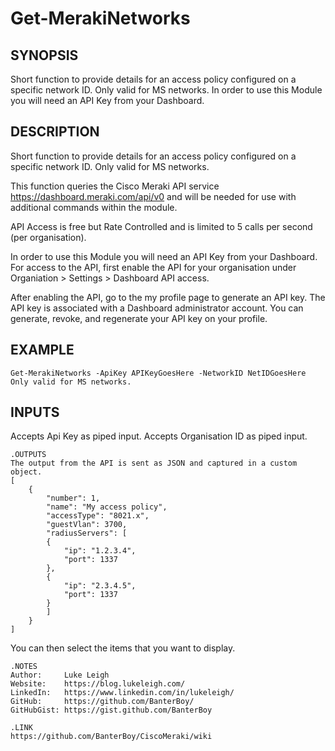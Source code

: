 # Get-MerakiNetworks

## SYNOPSIS

Short function to provide details for an access policy configured on a specific network ID. Only valid for MS networks.
In order to use this Module you will need an API Key from your Dashboard.

## DESCRIPTION

Short function to provide details for an access policy configured on a specific network ID. Only valid for MS networks.

This function queries the Cisco Meraki API service <https://dashboard.meraki.com/api/v0> and will be needed for use with additional
commands within the module.

API Access is free but Rate Controlled and is limited to 5 calls per second (per organisation).

In order to use this Module you will need an API Key from your Dashboard. For access to the API, first enable the API for your
organisation under Organiation > Settings > Dashboard API access.

After enabling the API, go to the my profile page to generate an API key. The API key is associated with a Dashboard administrator account.
You can generate, revoke, and regenerate your API key on your profile.

## EXAMPLE

    Get-MerakiNetworks -ApiKey APIKeyGoesHere -NetworkID NetIDGoesHere
    Only valid for MS networks.

## INPUTS

Accepts Api Key as piped input.
Accepts Organisation ID as piped input.

    .OUTPUTS
    The output from the API is sent as JSON and captured in a custom object.
    [
        {
            "number": 1,
            "name": "My access policy",
            "accessType": "8021.x",
            "guestVlan": 3700,
            "radiusServers": [
            {
                "ip": "1.2.3.4",
                "port": 1337
            },
            {
                "ip": "2.3.4.5",
                "port": 1337
            }
            ]
        }
    ]

You can then select the items that you want to display.

    .NOTES
    Author:     Luke Leigh
    Website:    https://blog.lukeleigh.com/
    LinkedIn:   https://www.linkedin.com/in/lukeleigh/
    GitHub:     https://github.com/BanterBoy/
    GitHubGist: https://gist.github.com/BanterBoy

    .LINK
    https://github.com/BanterBoy/CiscoMeraki/wiki